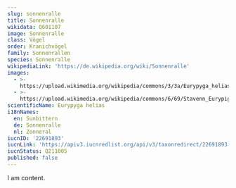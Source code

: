 ```yaml
---
slug: sonnenralle
title: Sonnenralle
wikidata: Q601107
image: Sonnenralle
class: Vögel
order: Kranichvögel
family: Sonnenrallen
species: Sonnenralle
wikipediaLink: 'https://de.wikipedia.org/wiki/Sonnenralle'
images:
  - >-
    https://upload.wikimedia.org/wikipedia/commons/3/3a/Eurypyga_helias_-Smithsonian_National_Zoological_Park,_USA-8.jpg
  - >-
    https://upload.wikimedia.org/wikipedia/commons/6/69/Stavenn_Eurypiga_helias_00.jpg
scientificName: Eurypyga helias
i18nNames:
  en: Sunbittern
  de: Sonnenralle
  nl: Zonneral
iucnID: '22691893'
iucnLink: 'https://apiv3.iucnredlist.org/api/v3/taxonredirect/22691893'
iucnStatus: Q211005
published: false
---
```


I am content.
